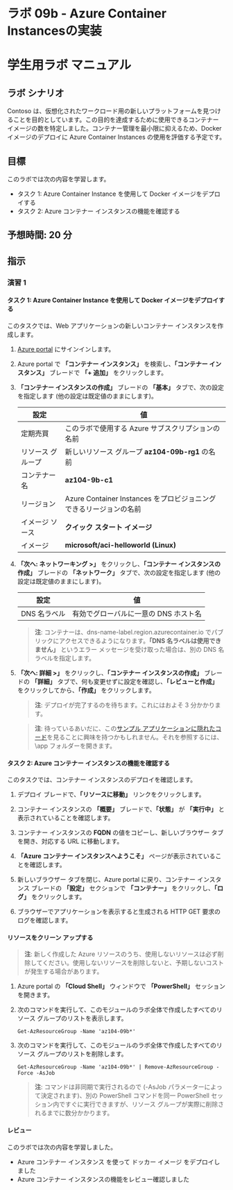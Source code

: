 ﻿---
lab:
    title: '09b - Azure Container Instancesの実装'
    module: 'モジュール 09 - サーバーレス コンピューティング'
---

# ラボ 09b - Azure Container Instancesの実装
# 学生用ラボ マニュアル

## ラボ シナリオ

Contoso は、仮想化されたワークロード用の新しいプラットフォームを見つけることを目的としています。この目的を達成するために使用できるコンテナー イメージの数を特定しました。コンテナー管理を最小限に抑えるため、Docker イメージのデプロイに Azure Container Instances の使用を評価する予定です。 

## 目標

このラボでは次の内容を学習します。

+ タスク 1: Azure Container Instance を使用して Docker イメージをデプロイする
+ タスク 2: Azure コンテナー インスタンスの機能を確認する

## 予想時間: 20 分

## 指示

### 演習 1

#### タスク 1: Azure Container Instance を使用して Docker イメージをデプロイする

このタスクでは、Web アプリケーションの新しいコンテナー インスタンスを作成します。 

1. [Azure portal](https://portal.azure.com) にサインインします。

1. Azure portal で **「コンテナー インスタンス」** を検索し、**「コンテナー インスタンス」** ブレードで **「+ 追加」** をクリックします。 

1. **「コンテナー インスタンスの作成」** ブレードの **「基本」** タブで、次の設定を指定します (他の設定は既定値のままにします)。

    | 設定 | 値 |
    | ---- | ---- |
    | 定期売買 | このラボで使用する Azure サブスクリプションの名前 |
    | リソース グループ | 新しいリソース グループ **az104-09b-rg1** の名前 |
    | コンテナー名 | **az104-9b-c1** |
    | リージョン | Azure Container Instances をプロビジョニングできるリージョンの名前 |
    | イメージ ソース | **クイック スタート イメージ** |
    | イメージ | **microsoft/aci-helloworld (Linux)** |

1. **「次へ: ネットワーキング >」** をクリックし、**「コンテナー インスタンスの作成」** ブレードの **「ネットワーク」** タブで、次の設定を指定します (他の設定は既定値のままにします)。

    | 設定 | 値 |
    | --- | --- |
    | DNS 名ラベル | 有効でグローバルに一意の DNS ホスト名 |
	
    > **注**: コンテナーは、dns-name-label.region.azurecontainer.io でパブリックにアクセスできるようになります。**「DNS 名ラベルは使用できません」** というエラー メッセージを受け取った場合は、別の DNS 名ラベルを指定します。

1. **「次へ: 詳細 >」** をクリックし、**「コンテナー インスタンスの作成」** ブレードの **「詳細」** タブで、何も変更せずに設定を確認し、**「レビューと作成」** をクリックしてから、**「作成」** をクリックします。 

    > **注**: デプロイが完了するのを待ちます。これにはおよそ 3 分かかります。

    > **注**: 待っているあいだに、この[サンプル アプリケーションに隠れたコード](https://github.com/Azure-Samples/aci-helloworld)を見ることに興味を持つかもしれません。それを参照するには、\app フォルダーを開きます。 

#### タスク 2: Azure コンテナー インスタンスの機能を確認する

このタスクでは、コンテナー インスタンスのデプロイを確認します。

1. デプロイ ブレードで、**「リソースに移動」** リンクをクリックします。

1. コンテナー インスタンスの **「概要」** ブレードで、**「状態」** が **「実行中」** と表示されていることを確認します。 

1. コンテナー インスタンスの **FQDN** の値をコピーし、新しいブラウザー タブを開き、対応する URL に移動します。

1. **「Azure コンテナー インスタンスへようこそ」** ページが表示されていることを確認します。

1. 新しいブラウザー タブを閉じ、Azure portal に戻り、コンテナー インスタンス ブレードの **「設定」** セクションで **「コンテナー」** をクリックし、**「ログ」** をクリックします。 

1. ブラウザーでアプリケーションを表示すると生成される HTTP GET 要求のログを確認します。

#### リソースをクリーン アップする

   > **注**: 新しく作成した Azure リソースのうち、使用しないリソースは必ず削除してください。使用しないリソースを削除しないと、予期しないコストが発生する場合があります。

1. Azure portal の **「Cloud Shell」** ウィンドウで **「PowerShell」** セッションを開きます。

1. 次のコマンドを実行して、このモジュールのラボ全体で作成したすべてのリソース グループのリストを表示します。

   ```pwsh
   Get-AzResourceGroup -Name 'az104-09b*'
   ```

1. 次のコマンドを実行して、このモジュールのラボ全体で作成したすべてのリソース グループのリストを削除します。

   ```pwsh
   Get-AzResourceGroup -Name 'az104-09b*' | Remove-AzResourceGroup -Force -AsJob
   ```

    > **注**: コマンドは非同期で実行されるので (-AsJob パラメーターによって決定されます)、別の PowerShell コマンドを同一 PowerShell セッション内ですぐに実行できますが、リソース グループが実際に削除されるまでに数分かかります。

#### レビュー

このラボでは次の内容を学習しました。

- Azure コンテナー インスタンス を使って ドッカー イメージ をデプロイしました
- Azure コンテナー インスタンスの機能をレビュー確認しました

